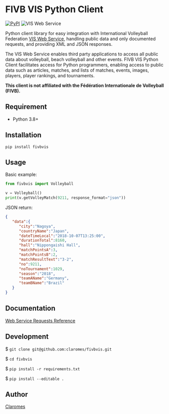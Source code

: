 # FIVB VIS Python Client

[![PyPI](https://img.shields.io/pypi/v/fivbvis)](https://pypi.org/project/fivbvis/) ![VIS Web Service](https://img.shields.io/badge/VIS%20Web%20Service-v24-%234285f4)


Python client library for easy integration with International Volleyball Federation [VIS Web Service](https://www.fivb.org/VisSDK/VisWebService/#Introduction.html), handling public data and only documented requests, and providing XML and JSON responses.

The VIS Web Service enables third party applications to access all public data about volleyball, beach volleyball and other events. FIVB VIS Python Client facilitates access for Python programmers, enabling access to public data such as articles, matches, and lists of matches, events, images, players, player rankings, and tournaments.

**This client is not affiliated with the Fédération Internationale de Volleyball (FIVB).**

## Requirement

- Python 3.8+

## Installation

```shell
pip install fivbvis
```

## Usage
Basic example:

```python
from fivbvis import Volleyball

v = Volleyball()
print(v.getVolleyMatch(9211, response_format="json"))
```
JSON return:

```json
{
   "data":{
      "city":"Nagoya",
      "countryName":"Japan",
      "dateTimeLocal":"2018-10-07T13:25:00",
      "durationTotal":8160,
      "hall":"Nippongaishi Hall",
      "matchPointsA":3,
      "matchPointsB":2,
      "matchResultText":"3-2",
      "no":9211,
      "noTournament":1029,
      "season":"2018",
      "teamAName":"Germany",
      "teamBName":"Brazil"
   }
}
```
## Documentation

[Web Service Requests Reference](https://github.com/claromes/fivbvis/blob/main/docs/reference.md)

## Development

$ `git clone git@github.com:claromes/fivbvis.git`

$ `cd fivbvis`

$ `pip install -r requirements.txt`

$ `pip install --editable .`

## Author

[Claromes](https://claromes.com)